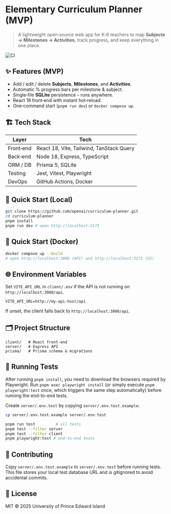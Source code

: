 # Elementary Curriculum Planner (MVP)

> A lightweight open‑source web app for K‑6 teachers to map **Subjects → Milestones → Activities**, track progress, and keep everything in one place.

![CI](https://github.com/openai/curriculum-planner/actions/workflows/ci.yml/badge.svg)

## ✨ Features (MVP)

- Add / edit / delete **Subjects**, **Milestones**, and **Activities**.
- Automatic % progress bars per milestone & subject.
- Single‑file **SQLite** persistence – runs anywhere.
- React 18 front‑end with instant hot‑reload.
- One‑command start (`pnpm run dev`) or `docker compose up`.

## 🏗️ Tech Stack

| Layer     | Tech                                     |
| --------- | ---------------------------------------- |
| Front‑end | React 18, Vite, Tailwind, TanStack Query |
| Back‑end  | Node 18, Express, TypeScript             |
| ORM / DB  | Prisma 5, SQLite                         |
| Testing   | Jest, Vitest, Playwright                 |
| DevOps    | GitHub Actions, Docker                   |

## 🚀 Quick Start (Local)

```bash
git clone https://github.com/openai/curriculum-planner.git
cd curriculum-planner
pnpm install
pnpm run dev # open http://localhost:5173
```

## 🐳 Quick Start (Docker)

```bash
docker compose up --build
# open http://localhost:3000 (API) and http://localhost:5173 (UI)
```

## 🌐 Environment Variables

Set `VITE_API_URL` in `client/.env` if the API is not running on
`http://localhost:3000/api`.

```env
VITE_API_URL=http://my-api-host/api
```

If unset, the client falls back to `http://localhost:3000/api`.

## 🗂 Project Structure

```text
client/   # React front-end
server/   # Express API
prisma/   # Prisma schema & migrations
```

## 🧪 Running Tests

After running `pnpm install`, you need to download the browsers required by
Playwright. Run `pnpm exec playwright install` (or simply execute
`pnpm playwright:test` once, which triggers the same step automatically) before
running the end-to-end tests.

Create `server/.env.test` by copying `server/.env.test.example`:

```bash
cp server/.env.test.example server/.env.test
```

```bash
pnpm run test         # all tests
pnpm test --filter server
pnpm test --filter client
pnpm playwright:test # end-to-end tests
```

## 🤝 Contributing

Copy `server/.env.test.example` to `server/.env.test` before running tests.
This file stores your local test database URL and is gitignored to avoid
accidental commits.

## 📜 License

MIT © 2025 University of Prince Edward Island
